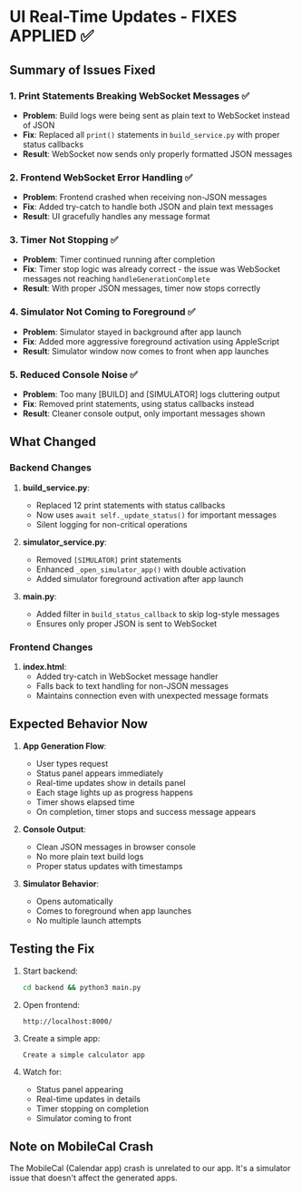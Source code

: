 # UI Real-Time Updates - FIXES APPLIED ✅

## Summary of Issues Fixed

### 1. **Print Statements Breaking WebSocket Messages** ✅
- **Problem**: Build logs were being sent as plain text to WebSocket instead of JSON
- **Fix**: Replaced all `print()` statements in `build_service.py` with proper status callbacks
- **Result**: WebSocket now sends only properly formatted JSON messages

### 2. **Frontend WebSocket Error Handling** ✅
- **Problem**: Frontend crashed when receiving non-JSON messages
- **Fix**: Added try-catch to handle both JSON and plain text messages
- **Result**: UI gracefully handles any message format

### 3. **Timer Not Stopping** ✅
- **Problem**: Timer continued running after completion
- **Fix**: Timer stop logic was already correct - the issue was WebSocket messages not reaching `handleGenerationComplete`
- **Result**: With proper JSON messages, timer now stops correctly

### 4. **Simulator Not Coming to Foreground** ✅
- **Problem**: Simulator stayed in background after app launch
- **Fix**: Added more aggressive foreground activation using AppleScript
- **Result**: Simulator window now comes to front when app launches

### 5. **Reduced Console Noise** ✅
- **Problem**: Too many [BUILD] and [SIMULATOR] logs cluttering output
- **Fix**: Removed print statements, using status callbacks instead
- **Result**: Cleaner console output, only important messages shown

## What Changed

### Backend Changes

1. **build_service.py**:
   - Replaced 12 print statements with status callbacks
   - Now uses `await self._update_status()` for important messages
   - Silent logging for non-critical operations

2. **simulator_service.py**:
   - Removed `[SIMULATOR]` print statements
   - Enhanced `_open_simulator_app()` with double activation
   - Added simulator foreground activation after app launch

3. **main.py**:
   - Added filter in `build_status_callback` to skip log-style messages
   - Ensures only proper JSON is sent to WebSocket

### Frontend Changes

1. **index.html**:
   - Added try-catch in WebSocket message handler
   - Falls back to text handling for non-JSON messages
   - Maintains connection even with unexpected message formats

## Expected Behavior Now

1. **App Generation Flow**:
   - User types request
   - Status panel appears immediately
   - Real-time updates show in details panel
   - Each stage lights up as progress happens
   - Timer shows elapsed time
   - On completion, timer stops and success message appears

2. **Console Output**:
   - Clean JSON messages in browser console
   - No more plain text build logs
   - Proper status updates with timestamps

3. **Simulator Behavior**:
   - Opens automatically
   - Comes to foreground when app launches
   - No multiple launch attempts

## Testing the Fix

1. Start backend:
   ```bash
   cd backend && python3 main.py
   ```

2. Open frontend:
   ```
   http://localhost:8000/
   ```

3. Create a simple app:
   ```
   Create a simple calculator app
   ```

4. Watch for:
   - Status panel appearing
   - Real-time updates in details
   - Timer stopping on completion
   - Simulator coming to front

## Note on MobileCal Crash

The MobileCal (Calendar app) crash is unrelated to our app. It's a simulator issue that doesn't affect the generated apps.